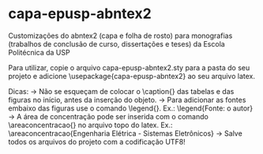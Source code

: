 capa-epusp-abntex2
==================

Customizações do abntex2 (capa e folha de rosto) para monografias (trabalhos de conclusão de curso, dissertações e teses) da Escola Politécnica da USP

Para utilizar, copie o arquivo capa-epusp-abntex2.sty para a pasta do seu projeto e adicione \usepackage{capa-epusp-abntex2} ao seu arquivo latex.

Dicas:
-> Não se esqueçam de colocar o \caption{} das tabelas e das figuras no início, antes da inserção do objeto.
-> Para adicionar as fontes embaixo das figuras use o comando \legend{}.
   Ex.: \legend{Fonte: o autor}
-> A área de concentração pode ser inserida com o comando \areaconcentracao{} no arquivo topo do latex.
   Ex.: \areaconcentracao{Engenharia Elétrica - Sistemas Eletrônicos}
-> Salve todos os arquivos do projeto com a codificação UTF8!
